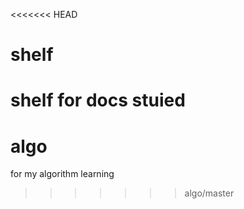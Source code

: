 <<<<<<< HEAD
# shelf
shelf for docs stuied
=======
# algo
for my algorithm learning
>>>>>>> algo/master

